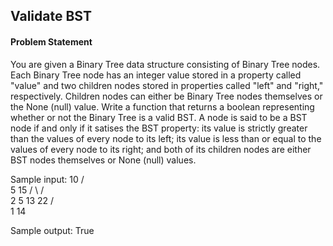 ## Validate BST

#### Problem Statement


You are given a Binary Tree data structure consisting of Binary Tree nodes. Each Binary Tree node has an integer value stored in a property called "value" and two
children nodes stored in properties called "left" and "right," respectively. Children nodes can either be Binary Tree nodes themselves or the None (null) value. Write a function that returns a boolean representing whether or not the Binary Tree is a valid BST. A node is said to be a BST node if and only if it satises the BST
property: its value is strictly greater than the values of every node to its left; its value is less than or equal to the values of every node to its right; and both of its
children nodes are either BST nodes themselves or None (null) values.

Sample input:
            10
           /  \
          5   15
         / \  / \
        2   5 13 22
       /       \
      1        14
      
Sample output: True


